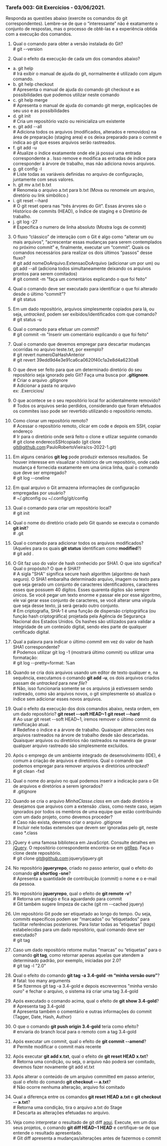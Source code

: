 ### Tarefa 003: Git Exercícios - 03/06/2021.

Responda as questões abaixo (exercite os comandos do git correspondentes). Lembre-se de que o “interessante” não é exatamente o conjunto de respostas, mas o processo de obtê-las e a experiência obtida com a execução dos comandos.

1. Qual o comando para obter a versão instalada do Git?
  <br/># git --version

2. Qual o efeito da execução de cada um dos comandos abaixo?
  - a. git help
    <br/># Irá exibir o manual de ajuda do git, normalmente é utilizado com algum comando.
  - b. git help checkout
    <br/># Apresenta o manual de ajuda do comando git checkout e as possibilidades que podemos utilizar neste comando
  - c. git help merge
    <br/># Apresenta o manual de ajuda do comando git merge, explicações de seu uso e as possibilidades
  - d. git init
    <br/># Cria um repositório vazio ou reinicializa um existente
  - e. git add --all
    <br/># Adiciona todos os arquivos (modificados, alterados e removidos) na área de preparação (staging area) e os deixa preparado para o commit e indica ao git que esses arquivos serão rastreados.
  - f. git add -u
    <br/># Atualize o índice exatamente onde ele já possui uma entrada correspondente a <pathspec>. Isso remove e modifica as entradas de índice para corresponder à árvore de trabalho, mas não adiciona novos arquivos.
  - g. git config -l
    <br/># Liste todas as variáveis definidas no arquivo de configuração, juntamente com seus valores.
  - h. git mv a.txt b.txt
    <br/># Renomeia o arquivo a.txt para b.txt (Mova ou renomeie um arquivo, diretório ou link simbólico.)
  - i. git reset --hard
    <br/># O git reset opera nas "três árvores do Git". Essas árvores são o Histórico de commits (HEAD), o Índice de staging e o Diretório de trabalho.
  - j. git log -27
    <br/># Especifica o numero de linha absoluto (Mostra logs de commit)
    
3. O fluxo “clássico” de interação com o Git é algo como “alterar um ou mais arquivos”, “acrescentar essas mudanças para serem contemplados no próximo commit” e, finalmente, executar um “commit”. Quais os comandos necessários para realizar os dois últimos “passos” desse fluxo?
  <br/># git add nomeDoArquivo.ExtensaoDoArquivo (adicionar um por um) ou git add --all (adiciona todos simultaneamente deixando os arquivos prontos para serem comitados)
  <br/># git commit -m "faça um comentários explicando o que foi feito"

4. Qual o comando deve ser executado para identificar o que foi alterado desde o último “commit”?
  <br/># git status

5. Em um dado repositório, arquivos simplesmente copiados para lá, ou seja, _untracked_, podem ser exibidos/identificados com que comando?
  <br/># git status -u

6. Qual o comando para efetuar um _commit_?
  <br/># git commit -m "Inserir um comentário explicando o que foi feito"

7. Qual o comando que devemos empregar para descartar mudanças ocorridas no arquivo teste.txt, por exemplo?
  <br/># git revert numeroDaHashAnterior
  <br/># git revert 39edd9d4e3e91ca6ca0620f40c1a2e8d4a6230a8

8. O que deve ser feito para que um determinado diretório do seu repositório seja ignorado pelo Git? Faça uma busca por **.gitignore**.
<br/># Criar o arquivo .gitignore
<br/># Adicionar a pasta no arquivo
<br/>ex: .Exercicios/

9. O que acontece se o seu repositório local for acidentalmente removido?
<br/># Todos os arquivos serão perdidos, considerando que foram efetuados os commites isso pode ser revertido utilizando o repositório remoto.

10. Como clonar um repositório remoto?
<br/># Acessar o repositório remoto, clicar em code e depois em SSH, copiar endereço
<br/># Ir para o diretório onde será feito o clone e utlizar seguinte comando
<br/># git clone enderecoSSHcopiado (git clone git@github.com:PauloRobertoVieira/cs-2022-1.git)

11. Em alguns cenários **git log** pode produzir extensos resultados. Se houver interesse em visualizar o histórico de um repositório, onde cada mudança é fornecida exatamente em uma única linha, qual o comando que deve ser empregado?
<br/># git log --oneline

12. Em qual arquivo o Git armazena informações de configuração empregadas por usuário?
<br/># ~/.gitconfig ou ~/.config/git/config

13. Qual o comando para criar um repositório local?
<br/># git init

14. Qual o nome do diretório criado pelo Git quando se executa o comando **git init**?
<br/># .git

15. Qual o comando para adicionar todos os arquivos modificados? (Aqueles para os quais **git status** identificam como **modified**?)
<br/># git add .

16. O Git faz uso do valor de hash conhecido por SHA1. O que isto significa? Qual o propósito? O que é SHA1?
<br/># A sigla "SHA'' significa secure hash algorithm (algoritmo de hash seguro). O SHA1 embaralha determinado arquivo, imagem ou texto para que seja gerado um conjunto de caracteres identificadores, caracteres esses que possuem 40 dígitos. Esses quarenta dígitos são sempre únicos. Se você pegar um texto enorme e passar ele por esse algoritmo, ele vai gerar esse conjunto de caracteres, se você alterar uma vírgula que seja desse texto, já será gerado outro conjunto.
<br/># Em criptografia, SHA-1 é uma função de dispersão criptográfica (ou função hash criptográfica) projetada pela Agência de Segurança Nacional dos Estados Unidos. Os hashes são utilizados para validar a integridade de um conteúdo digital, sendo eles parte de qualquer certificado digital.

17. Qual a palavra para indicar o último _commit_ em vez do valor de hash SHA1 correspondente?
<br/># Podemos utilizar git log -1 (mostrará último commit) ou utilizar uma formatação:
<br/># git log --pretty=format: %an

18. Quando se cria dois arquivos usando um editor de texto qualquer e, na sequência, executamos o comando **git add -u**, os dois arquivos criados passam de _untracked_ para _new file_?
<br/># Não, isso funcionaria somente se os arquivos já estivessem sendo rastreado, como são arquivos novos, o git simplesmente só atualiza o índice sem adicionar esses novos arquivos.

19. Qual o efeito da execução dos dois comandos abaixo, nesta ordem, em um dado repositório?
**git reset --soft HEAD~1**
**git reset --hard**
<br/># Ao usar git reset --soft HEAD~1, iremos remover o último commit da ramificação atual.
<br/># Redefine o índice e a árvore de trabalho. Quaisquer alterações nos arquivos rastreados na árvore de trabalho desde <commit> são descartadas. Quaisquer arquivos ou diretórios não rastreados na maneira de gravar qualquer arquivo rastreado são simplesmente excluídos.

20. Após o emprego de um ambiente integrado de desenvolvimento (IDE), é comum a criação de arquivos e diretórios. Qual o comando que podemos empregar para remover arquivos e diretórios _untracked_?
<br/># git clean -fxd

21. Qual o nome do arquivo no qual podemos inserir a indicação para o Git de arquivos e diretórios a serem ignorados?
<br/># .gitignore
22. Quando se cria o arquivo _MinhaClasse.class_ em um dado diretório e desejamos que arquivos com a extensão .class, como neste caso, sejam ignorados por todos os membros de uma equipe que estão contribuindo com um dado projeto, como devemos proceder?
<br/># Caso não exista, devemos criar o arquivo .gitignore
<br/># Incluir nele todas extensões que devem ser ignoradas pelo git, neste caso *.class

23. jQuery é uma famosa biblioteca em JavaScript. Consulte detalhes em [jQuery](http://jquery.com). O repositório correspondente encontra-se em [gitRep](https://github.com/jquery/jquery.git). Faça o clone deste repositório.
<br/># git clone git@github.com:jquery/jquery.git

24. No repositório **jqueryrepo**, criado no passo anterior, qual o efeito do comando
**git shortlog -sne**?
<br/># Apresenta a quantidade de contribuição (commit) o nome e o e-mail da pessoa.

25. No repositório **jqueryrepo**, qual o efeito de **git remote -v**?
<br/># Retorna um estagio e fica aguardando para commit
<br/># Git também sugere limpeza de cache (git rm --cached jquery)

26. Um repositório Git pode ser etiquetado ao longo do tempo. Ou seja, _commits_ específicos podem ser “marcados” ou “etiquetados” para facilitar referências posteriores. Para listar todas as “etiquetas” (_tags_) estabelecidas para um dado repositório, qual comando deve ser executado?
<br/># git tag

27. Caso um dado repositório retorne muitas “marcas” ou “etiquetas” para o comando **git tag**, como retornar apenas aquelas que atendem a determinado padrão, por exemplo, iniciadas por 2.0?
<br/># git tag -l "2.0"

28. Qual o efeito do comando **git tag -a 3.4-gold -m “minha versão ouro”**?
<br/># fatal: too many arguments
<br/># Se fizermos git tag -a 3.4-gold e depois escrevermos "minha versão ouro" e fechar o arquivo, o sistema irá criar uma tag 3.4-gold

29. Após executado o comando acima, qual o efeito de **git show 3.4-gold**?
<br/># Apresenta tag 3.4-gold
<br/># Apresenta também o comentário e outras informações do commit (Tagger, Date, Hash, Author)

30. O que o comando **git push origin 3.4-gold** teria como efeito?
<br/># enviaria do branch local para o remoto com a tag 3.4-gold

31. Após executar um commit, qual o efeito de **git commit --amend**?
<br/># Permite modificar o commit mais recente

32. Após executar **git add x.txt**, qual o efeito de **git reset HEAD x.txt**?
<br/># Retorna uma condição, ou seja, o arquivo não poderá ser comitado, devemos fazer novamente git add xt.txt

33. Após alterar o conteúdo de um arquivo committed em passo anterior, qual o efeito do comando **git checkout -- a.txt**?
<br/># Não ocorre nenhuma alteração, arquivo foi comitado

34. Qual a diferença entre os comandos **git reset HEAD a.txt** e **git checkout -- a.txt**?
<br/># Retorna uma condição, tira o arquivo a.txt do Stage
<br/># Descarta as alterações efetuadas no arquivo.

35. Veja como interpretar o resultado de git diff [aqui](https://medium.com/therobinkim/how-to-read-a-git-diff-6c87a9dc47c5). Execute, em um dos seus projetos, o comando **git diff HEAD~1 HEAD** e certifique-se de que entende o resultado apresentado.
<br/># Git diff apresenta a mudanças/alterações antes de fazermos o commit











</DIV/>
